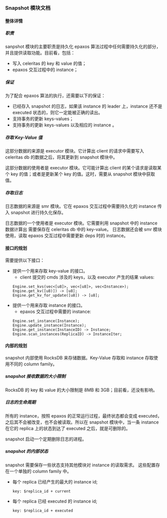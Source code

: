 ### Snapshot 模块文档

#### 整体详情

##### 职责

sanpshot 模块的主要职责是持久化 epaxos 算法过程中任何需要持久化的部分，并且提供读取功能。目前看，包括：

- 写入 celeritas 的 key 和 value 的值；
- epaxos 交互过程中的 instance；

##### 保证

为了配合 epaxos 算法的执行，还需要以下的保证：

- 已经存入 snapshot 的日志，如果该 instance 的 leader 上，instance 还不是 executed 状态的，则它一定能被正确的读出。
- 支持事务的更新 keys-values；
- 支持事务的更新 keys-values 以及相应的 instance 。

##### 存取 Key-Value 值

这部分数据的来源是 executor 模块。它计算出 client 的请求中需要写入 celeritas db 的数据之后，将其更新到 snapshot 模块中。

这部分数据的使用者是 executor 模块。它可能计算出 client 的某个请求是读取某个 key 的值；或者是更新某个 key 的值。这时，需要从 snapshot 模块中获取值。

##### 存取日志

日志数据的来源是 smr 模块。它在 epaxos 交互过程中需要持久化的 instance 传入 snapshot 进行持久化保存。

日志数据的一个使用者是 executor 模块。它需要利用 snapshot 中的 instance 数据计算出 需要保存在 celeritas db 中的 key-value。
日志数据还会被 smr 模块使用，读取 epaxos 交互过程中需要更新 deps 时的 instance。

#### 接口的规划

需要提供以下接口：

- 提供一个用来存取 key-value 的接口。
    - client 提交的 cmds 涉及的 keys，以及 executor 产生的结果 values:
    ```
    Engine.set_kvs(vec<[u8]>, vec<[u8]>, vec<Instance>);
    Engine.get_kv([u8)]) -> [u8];
    Engine.get_kv_for_update([u8]) -> [u8];
    ```
- 提供一个用来存取 instance 的接口。
    - epaxos 交互过程中需要的 instance:
    ```
    Engine.set_instance(Instance);
    Engine.update_instance(Instance);
    Engine.get_instance(InstanceID) -> Instance;
    Engine.scan_instances(ReplicaID) -> InstanceIter;
    ```

#### 内部的规划

snapshot 内部使用 RocksDB 来存储数据。Key-Value 存取和 instance 存取使用不同的 column family。

##### snapshot 接收数据的大小限制

RocksDB 的 key 和 value 的大小限制是 8MB 和 3GB；目前看，还没有影响。

##### 日志的生命周期

所有的 instance，按照 epaxos 的正常运行过程，最终状态都会变成 executed，之后其不会被改变，也不会被读取。所以在 snapshot 模块中，当一条 instance 在它的 replica 上的状态到达了 executed 之后，就是可删除的。

snapshot 启动一个定期删除日志的进程。

##### snapshot 的内部状态

snapshot 需要保存一些状态支持其他模块对 instance 的读取需求。
这些配置存在一个单独的 column family 中。

- 每个 replica 已经产生的最大的 instance id;
    ```
    key: $replica_id + current
    ```
- 每个 replica 已经 executed 的 instance id;
    ```
    key: $replica_id + executed
    ```
